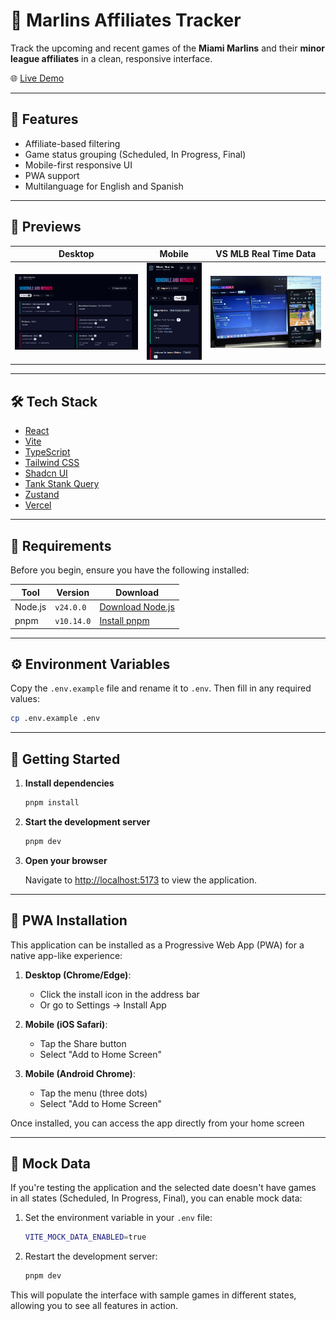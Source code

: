 # 🐬 Marlins Affiliates Tracker

Track the upcoming and recent games of the **Miami Marlins** and their **minor league affiliates** in a clean, responsive interface.

🌐 [Live Demo](https://marlins-affiliates-tracker.vercel.app)

---

## 🚀 Features

- Affiliate-based filtering
- Game status grouping (Scheduled, In Progress, Final)
- Mobile-first responsive UI
- PWA support
- Multilanguage for English and Spanish
---

## 📸 Previews

| Desktop | Mobile | VS MLB Real Time Data |
|-----------------|----------------| --------------------- |
| ![Desktop View](/public/docs/desktop.png) | ![Mobile View](/public/docs/mobile.png) | ![Mobile View](/public/docs/vs-mlb-data.jpg) |

---

## 🛠️ Tech Stack

- [React](https://reactjs.org/)
- [Vite](https://vitejs.dev/)
- [TypeScript](https://www.typescriptlang.org/)
- [Tailwind CSS](https://tailwindcss.com/)
- [Shadcn UI](https://ui.shadcn.com/)
- [Tank Stank Query](https://tanstack.com/query/v5/docs/framework/react/overview)
- [Zustand](https://zustand-demo.pmnd.rs/)
- [Vercel](https://vercel.com/)

---

## 🧰 Requirements

Before you begin, ensure you have the following installed:

| Tool | Version | Download |
|------|---------|----------|
| Node.js | `v24.0.0` | [Download Node.js](https://nodejs.org/en/download/current) |
| pnpm | `v10.14.0` | [Install pnpm](https://pnpm.io/installation) |

---

## ⚙️ Environment Variables

Copy the `.env.example` file and rename it to `.env`. Then fill in any required values:

```bash
cp .env.example .env
```

---

## 🚀 Getting Started

1. **Install dependencies**
   ```bash
   pnpm install
   ```

2. **Start the development server**
   ```bash
   pnpm dev
   ```

3. **Open your browser**
   
   Navigate to [http://localhost:5173](http://localhost:5173) to view the application.

---

## 📱 PWA Installation

This application can be installed as a Progressive Web App (PWA) for a native app-like experience:

1. **Desktop (Chrome/Edge)**:
   - Click the install icon in the address bar
   - Or go to Settings → Install App

2. **Mobile (iOS Safari)**:
   - Tap the Share button
   - Select "Add to Home Screen"

3. **Mobile (Android Chrome)**:
   - Tap the menu (three dots)
   - Select "Add to Home Screen"

Once installed, you can access the app directly from your home screen

---

## 🧪 Mock Data

If you're testing the application and the selected date doesn't have games in all states (Scheduled, In Progress, Final), you can enable mock data:

1. Set the environment variable in your `.env` file:
   ```bash
   VITE_MOCK_DATA_ENABLED=true
   ```

2. Restart the development server:
   ```bash
   pnpm dev
   ```

This will populate the interface with sample games in different states, allowing you to see all features in action.

